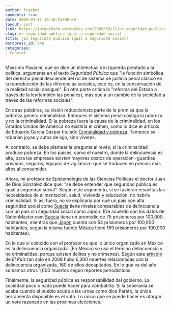 ```yaml
---
author: freebot
comments: true
date: 2009-03-11 19:10:53+00:00
layout: post
link: https://jorgeikeda.wordpress.com/2009/03/11/es-seguridad-publica-igual-a-seguridad-social/
slug: es-seguridad-publica-igual-a-seguridad-social
title: ¿Es seguridad pública igual a seguridad social?
wordpress_id: 346
categories:
- General
---
```


Massimo Pavarini, que se dice un intelectual de izquierda prestado a la política, argumenta en el texto _Seguridad Pública_ que "la función simbólica del derecho penal desciende del rol de sistema de justicia penal clásico en la reproducción de las diferencias sociales, esto es, en la conservación de la realidad social desigual". En otra parte critica la "reforma del Estado a través de la ley(también las penales), más que a un cambio de la sociedad a través de las reformas sociales".

En otras palabras, su visión reduccionista parte de la premisa que la pobreza genera criminalidad. Entonces el sistema penal castiga la pobreza y no la criminalidad. Si la pobreza fuera la causa de la criminalidad, en los Estados Unidos de América no existiría el crimen, como lo dice el artículo de Eduardo Garcia Gaspar titulado [Criminalidad y pobreza](http://www.contrapeso.info/articulo-1-391-18.html). Tampoco se robarían joyas y autos de lujo, sino víveres.

Al contrario, se debe plantear la pregunta al revés; si la criminalidad produce pobreza. En los países, como el nuestro, donde la delincuencia es alta, para las empresas existen mayores costos de operación -guardias privados, seguros, equipos de vigilancia- que  se traducen en precios más altos al consumidor.

Ahora, mi profesor de Epistemología de las Ciencias Políticas el doctor Juan de Dios González dice que: "se debe entender que seguridad pública es igual a seguridad social". Según este argumento, si se tuvieran resueltas las necesidades de alimentación, salud, vivienda y educación, no habría criminalidad. Si así fuera, no se explicaría por qué un país con alta seguridad social como [Suecia](http://aguirrelairadedios.blogspot.com/2008/09/la-muere-del-modelo-sueco.html) tiene niveles comparables de delincuencia con un país sin seguridad social como Japón. (De acuerdo con los datos de NationMaster.com [Suecia](http://www.nationmaster.com/country/sw-sweden/cri-crime) tiene un promedio de 75 prisioneros por 100,000 habitantes, mientras que [Japón](http://www.nationmaster.com/country/ja-japan/cri-crime) cuenta con 54 prisioneros por 100,000 habitantes, según la misma fuente [México](http://www.nationmaster.com/country/mx-mexico/cri-crime) tiene 169 prisioneros por 100,000 habitantes).

En lo que sí coincido con el profesor es que lo único organizado en México es la delincuencia organizada. (En México se usa el término delincuencia y no criminalidad, porque existen delitos y no crímenes). Según este [artículo ](http://www.elpais.com/articulo/internacional/Hallazgo/macabro/Mexico/elpepuint/20090310elpepuint_17/Tes)de _El País_ tan sólo en 2008 hubo 6,300 muertes relacionadas con la delincuencia organizada, 160 de ellos decapitados. En lo que va del año sumamos otros 1,000 muertos según reportes periodísticos.

Finalmente, la seguridad pública es responsabilidad del gobierno. La sociedad poco o nada puede hacer para combatirla.  Si la soberanía se acaba cuando el pueblo acude a las urnas como dice Pareto, la única herramienta disponible es el voto. Lo único que se puede hacer es otorgar un voto razonado en las próximas elecciones.




 
